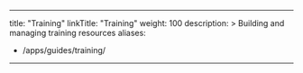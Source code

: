---
title: "Training"
linkTitle: "Training"
weight: 100
description: >
  Building and managing training resources
aliases:
   - /apps/guides/training/
----
